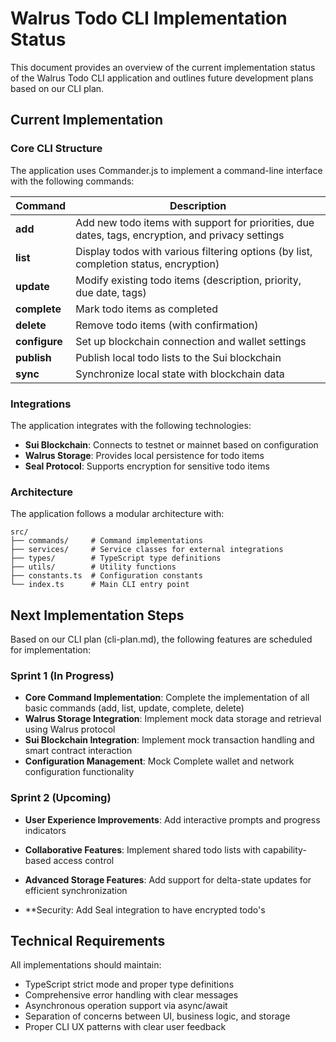 # Walrus Todo CLI Implementation Status

This document provides an overview of the current implementation status of the Walrus Todo CLI application and outlines future development plans based on our CLI plan.

## Current Implementation

### Core CLI Structure

The application uses Commander.js to implement a command-line interface with the following commands:

| Command | Description |
|---------|-------------|
| **add** | Add new todo items with support for priorities, due dates, tags, encryption, and privacy settings |
| **list** | Display todos with various filtering options (by list, completion status, encryption) |
| **update** | Modify existing todo items (description, priority, due date, tags) |
| **complete** | Mark todo items as completed |
| **delete** | Remove todo items (with confirmation) |
| **configure** | Set up blockchain connection and wallet settings |
| **publish** | Publish local todo lists to the Sui blockchain |
| **sync** | Synchronize local state with blockchain data |

### Integrations

The application integrates with the following technologies:

- **Sui Blockchain**: Connects to testnet or mainnet based on configuration
- **Walrus Storage**: Provides local persistence for todo items
- **Seal Protocol**: Supports encryption for sensitive todo items

### Architecture

The application follows a modular architecture with:

```
src/
├── commands/     # Command implementations
├── services/     # Service classes for external integrations
├── types/        # TypeScript type definitions
├── utils/        # Utility functions
├── constants.ts  # Configuration constants
└── index.ts      # Main CLI entry point
```

## Next Implementation Steps

Based on our CLI plan (cli-plan.md), the following features are scheduled for implementation:

### Sprint 1 (In Progress)

- **Core Command Implementation**: Complete the implementation of all basic commands (add, list, update, complete, delete)
- **Walrus Storage Integration**: Implement mock data storage and retrieval using Walrus protocol
- **Sui Blockchain Integration**: Implement mock transaction handling and smart contract interaction
- **Configuration Management**: Mock Complete wallet and network configuration functionality

### Sprint 2 (Upcoming)

- **User Experience Improvements**: Add interactive prompts and progress indicators
- **Collaborative Features**: Implement shared todo lists with capability-based access control
- **Advanced Storage Features**: Add support for delta-state updates for efficient synchronization

- **Security: Add Seal integration to have encrypted todo's

## Technical Requirements

All implementations should maintain:

- TypeScript strict mode and proper type definitions
- Comprehensive error handling with clear messages
- Asynchronous operation support via async/await
- Separation of concerns between UI, business logic, and storage
- Proper CLI UX patterns with clear user feedback
